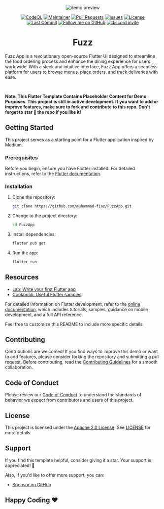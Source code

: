 <div align="center">
    
![demo preview](https://github.com/muhammad-fiaz/FuzzApp/assets/75434191/8ea7b83f-0eaa-4d97-b52b-20eb33bdbe52)

[![CodeQL](https://github.com/muhammad-fiaz/FuzzApp/actions/workflows/github-code-scanning/codeql/badge.svg)](https://github.com/muhammad-fiaz/FuzzApp/actions/workflows/github-code-scanning/codeql)
[![Maintainer](https://img.shields.io/badge/Maintainer-muhammad--fiaz-blue)](https://github.com/muhammad-fiaz)
[![Pull Requests](https://img.shields.io/github/issues-pr/muhammad-fiaz/FuzzApp)](https://github.com/muhammad-fiaz/FuzzApp/pulls)
[![Issues](https://img.shields.io/github/issues/muhammad-fiaz/FuzzApp)](https://github.com/muhammad-fiaz/FuzzApp/issues)
[![License](https://img.shields.io/github/license/muhammad-fiaz/FuzzApp)](https://github.com/muhammad-fiaz/FuzzApp/blob/main/LICENSE)
[![Last Commit](https://img.shields.io/github/last-commit/muhammad-fiaz/FuzzApp)](https://github.com/muhammad-fiaz/FuzzApp/commits/main)
[![Follow me on GitHub](https://img.shields.io/github/followers/muhammad-fiaz?label=Follow&style=social)](https://github.com/muhammad-fiaz)
<a href="https://discord.gg/uRkZ5cHf" target="_blank">
  <img
    src="https://dcbadge.limes.pink/api/server/https://discord.gg/uRkZ5cHf?style=shield"
    alt="discord invite"
  />
</a>
# Fuzz
</div>

Fuzz App is a revolutionary open-source Flutter UI designed to streamline the food ordering process and enhance the dining experience for users worldwide. With a sleek and intuitive interface, Fuzz App offers a seamless platform for users to browse menus, place orders, and track deliveries with ease.


<br/>

**Note: This Flutter Template Contains Placeholder Content for Demo Purposes. This project is still in active development. If you want to add or improve features, make sure to fork and contribute to this repo. Don't forget to star 🌟 the repo if you like it!**

## Getting Started

This project serves as a starting point for a Flutter application inspired by Medium.

### Prerequisites

Before you begin, ensure you have Flutter installed. For detailed instructions, refer to the [Flutter documentation](https://docs.flutter.dev/get-started/install).

### Installation

1. Clone the repository:

    ```bash
    git clone https://github.com/muhammad-fiaz/FuzzApp.git
    ```

2. Change to the project directory:

    ```bash
    cd FuzzApp
    ```

3. Install dependencies:

    ```bash
    flutter pub get
    ```

4. Run the app:

    ```bash
    flutter run
    ```

## Resources

- [Lab: Write your first Flutter app](https://docs.flutter.dev/get-started/codelab)
- [Cookbook: Useful Flutter samples](https://docs.flutter.dev/cookbook)

For detailed information on Flutter development, refer to the [online documentation](https://docs.flutter.dev/), which includes tutorials, samples, guidance on mobile development, and a full API reference.

Feel free to customize this README to include more specific details

## Contributing

Contributions are welcomed! If you find ways to improve this demo or want to add features, please consider forking the repository and submitting a pull request. Before contributing, read the [Contributing Guidelines](CONTRIBUTING.md) for a smooth collaboration.

## Code of Conduct

Please review our [Code of Conduct](CODE_OF_CONDUCT.md) to understand the standards of behavior we expect from contributors and users of this project.

## License

This project is licensed under the [Apache 2.0 License](./LICENSE). See [LICENSE](./LICENSE) for more details.

## Support

If you find this template helpful, consider giving it a star. Your support is appreciated! 💙

Also, if you'd like to offer more support, you can:

- [Sponsor on GitHub](https://github.com/sponsors/muhammad-fiaz)


## Happy Coding ❤️
